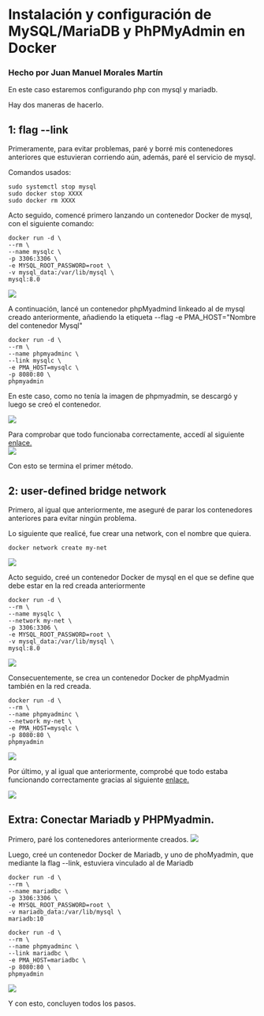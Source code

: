 # Instalación y configuración de MySQL/MariaDB y PhPMyAdmin en Docker
### Hecho por Juan Manuel Morales Martín  

En este caso estaremos configurando php con mysql y mariadb.

Hay dos maneras de hacerlo.

## 1: flag --link  


Primeramente, para evitar problemas, paré y borré mis contenedores anteriores que estuvieran corriendo aún, además, paré el servicio de mysql.

Comandos usados:

```
sudo systemctl stop mysql
sudo docker stop XXXX
sudo docker rm XXXX
```


Acto seguido, comencé primero lanzando un contenedor Docker de mysql, con el siguiente comando:

```
docker run -d \
--rm \
--name mysqlc \
-p 3306:3306 \
-e MYSQL_ROOT_PASSWORD=root \
-v mysql_data:/var/lib/mysql \
mysql:8.0
```
<img src="https://github.com/JuanManuelMM/Base-Datos/blob/main/Tareas/TareaMysql/TareaPHPmyadmin/img/ins1.png"/>


A continuación, lancé un contenedor phpMyadmind linkeado al de mysql creado anteriormente, añadiendo la etiqueta --flag -e PMA_HOST="Nombre del contenedor Mysql" 

```
docker run -d \
--rm \
--name phpmyadminc \
--link mysqlc \
-e PMA_HOST=mysqlc \
-p 8080:80 \
phpmyadmin

```
En este caso, como no tenía la imagen de phpmyadmin, se descargó y luego se creó el contenedor.

<img src="https://github.com/JuanManuelMM/Base-Datos/blob/main/Tareas/TareaMysql/TareaPHPmyadmin/img/ins2.png"/>

Para comprobar que todo funcionaba correctamente, accedí al siguiente <a href= "http://localhost:8080">enlace.</a>  
<img src="https://github.com/JuanManuelMM/Base-Datos/blob/main/Tareas/TareaMysql/TareaPHPmyadmin/img/ins3.png"/>  

Con esto se termina el primer método.

## 2: user-defined bridge network  

Primero, al igual que anteriormente, me aseguré de parar los contenedores anteriores para evitar ningún problema.  

Lo siguiente que realicé, fue crear una network, con el nombre que quiera.  

```
docker network create my-net
```  
<img src="https://github.com/JuanManuelMM/Base-Datos/blob/main/Tareas/TareaMysql/TareaPHPmyadmin/img/ins4.png"/> 

Acto seguido, creé un contenedor Docker de mysql en el que se define que debe estar en la red creada anteriormente  

```
docker run -d \
--rm \
--name mysqlc \
--network my-net \
-p 3306:3306 \
-e MYSQL_ROOT_PASSWORD=root \
-v mysql_data:/var/lib/mysql \
mysql:8.0

```
<img src="https://github.com/JuanManuelMM/Base-Datos/blob/main/Tareas/TareaMysql/TareaPHPmyadmin/img/ins5.png"/>

Consecuentemente, se crea un contenedor Docker de phpMyadmin también en la red creada.  

```
docker run -d \
--rm \
--name phpmyadminc \
--network my-net \
-e PMA_HOST=mysqlc \
-p 8080:80 \
phpmyadmin
```
<img src="https://github.com/JuanManuelMM/Base-Datos/blob/main/Tareas/TareaMysql/TareaPHPmyadmin/img/ins6.png"/>

Por último, y al igual que anteriormente, comprobé que todo estaba funcionando correctamente gracias al siguiente <a href= "http://localhost:8080">enlace.</a>  

<img src="https://github.com/JuanManuelMM/Base-Datos/blob/main/Tareas/TareaMysql/TareaPHPmyadmin/img/ins7.png"/>

## Extra: Conectar Mariadb y PHPMyadmin.  

Primero, paré los contenedores anteriormente creados.
<img src="https://github.com/JuanManuelMM/Base-Datos/blob/main/Tareas/TareaMysql/TareaPHPmyadmin/img/ins8.png"/>

Luego, creé un contenedor Docker de Mariadb, y uno de phoMyadmin, que mediante la flag --link, estuviera vinculado al de Mariadb  

```
docker run -d \
--rm \
--name mariadbc \
-p 3306:3306 \
-e MYSQL_ROOT_PASSWORD=root \
-v mariadb_data:/var/lib/mysql \
mariadb:10

docker run -d \
--rm \
--name phpmyadminc \
--link mariadbc \
-e PMA_HOST=mariadbc \
-p 8080:80 \
phpmyadmin
```
<img src="https://github.com/JuanManuelMM/Base-Datos/blob/main/Tareas/TareaMysql/TareaPHPmyadmin/img/ins9.png"/>

Y con esto, concluyen todos los pasos.










